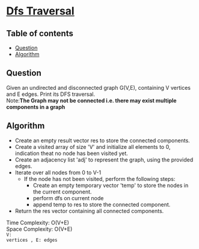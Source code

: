 # [Dfs Traversal](https://www.codingninjas.com/studio/problems/dfs-traversal_8230690?challengeSlug=striver-sde-challenge)

## Table of contents

- [Question](#question)
- [Algorithm](#algorithm)

## Question
Given an undirected and disconnected graph G(V,E), containing V vertices and E edges. Print its DFS traversal.</br>
Note:<strong>The Graph may not be connected i.e. there may exist multiple components in a graph</strong>

## Algorithm
- Create an empty result vector res to store the connected components.
- Create a visited array of size 'V' and initialize all elements to 0, indication theat no node has been visited yet.
- Create an adjacency list 'adj' to represent the graph, using the provided edges.
- Iterate over all nodes from 0 to V-1
    - If the node has not been visited, perform the following steps:
        - Create an empty temporary vector 'temp' to store the nodes in the current component.
        - perform dfs on current node
        - append temp to res to store the connected component.
- Return the res vector containing all connected components.

Time Complexity: O(V+E)</br>
Space Complexity: O(V+E) </br>
<code>V: vertices , E: edges </code>